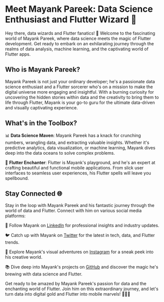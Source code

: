 # Meet Mayank Pareek: Data Science Enthusiast and Flutter Wizard 🚀

Hey there, data wizards and Flutter fanatics! 👋 Welcome to the fascinating world of Mayank Pareek, where data science meets the magic of Flutter development. Get ready to embark on an exhilarating journey through the realms of data analysis, machine learning, and the captivating world of Flutter apps.

## Who is Mayank Pareek?

Mayank Pareek is not just your ordinary developer; he's a passionate data science enthusiast and a Flutter sorcerer who's on a mission to make the digital universe more engaging and insightful. With a burning curiosity for uncovering the hidden stories within data and the creativity to bring them to life through Flutter, Mayank is your go-to guru for the ultimate data-driven and visually captivating experience.

## What's in the Toolbox?

📊 **Data Science Maven**: Mayank Pareek has a knack for crunching numbers, wrangling data, and extracting valuable insights. Whether it's predictive analytics, data visualization, or machine learning, Mayank dives deep into the data oceans to solve complex problems.

📱 **Flutter Enchanter**: Flutter is Mayank's playground, and he's an expert at crafting beautiful and functional mobile applications. From slick user interfaces to seamless user experiences, his Flutter spells will leave you spellbound.

## Stay Connected 🌐

Stay in the loop with Mayank Pareek and his fantastic journey through the world of data and Flutter. Connect with him on various social media platforms:

📌 Follow Mayank on [LinkedIn](https://www.linkedin.com/in/mayankpareek) for professional insights and industry updates.

🐦 Catch up with Mayank on [Twitter](https://twitter.com/mayank_dev) for the latest in tech, data, and Flutter trends.

📸 Explore Mayank's visual adventures on [Instagram](https://www.instagram.com/mayank.codes) for a sneak peek into his creative world.

📚 Dive deep into Mayank's projects on [GitHub](https://github.com/mayank-02) and discover the magic he's brewing with data science and Flutter.

Get ready to be amazed by Mayank Pareek's passion for data and the enchanting world of Flutter. Join him on this extraordinary journey, and let's turn data into digital gold and Flutter into mobile marvels! 💫✨🚀
